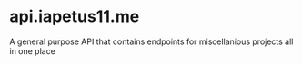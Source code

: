 # api.iapetus11.me

A general purpose API that contains endpoints for miscellanious projects all in one place
